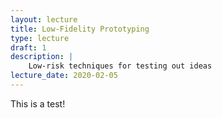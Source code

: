 ```yaml
---
layout: lecture
title: Low-Fidelity Prototyping
type: lecture
draft: 1
description: |
    Low-risk techniques for testing out ideas
lecture_date: 2020-02-05
---
```


This is a test!